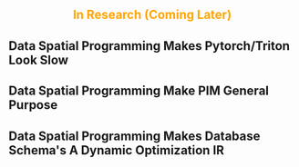 <h2 style="color: orange; font-weight: bold; text-align: center;">In Research (Coming Later)</h2>

## Data Spatial Programming Makes Pytorch/Triton Look Slow

## Data Spatial Programming Make PIM General Purpose

## Data Spatial Programming Makes Database Schema's A Dynamic Optimization IR